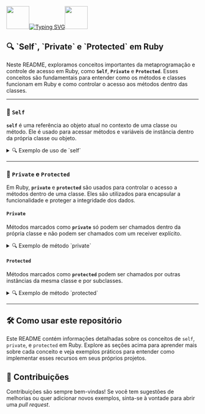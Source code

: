 <img align="margin-right: 100px;" src="https://static.wikia.nocookie.net/tibia/images/a/a9/Giant_Ruby.gif/revision/latest?cb=20181107134532&path-prefix=en&format=original" width="60" height="60">[![Typing SVG](https://readme-typing-svg.herokuapp.com?font=Oswald&weight=500&size=30&pause=1000&color=C00F0F&center=true&vCenter=true&width=435&lines=Self,+Private+and+Protected+em+Ruby)](https://git.io/typing-svg)<img align="margin-left: 100px;" src="https://static.wikia.nocookie.net/tibia/images/a/a9/Giant_Ruby.gif/revision/latest?cb=20181107134532&path-prefix=en&format=original" width="60" height="60">

<h2>🔍 `Self`, `Private` e `Protected` em Ruby</h2>

Neste README, exploramos conceitos importantes da metaprogramação e controle de acesso em Ruby, como **`Self`**, **`Private`** e **`Protected`**. Esses conceitos são fundamentais para entender como os métodos e classes funcionam em Ruby e como controlar o acesso aos métodos dentro das classes.

---

### 🧠 `Self`

**`self`** é uma referência ao objeto atual no contexto de uma classe ou método. Ele é usado para acessar métodos e variáveis de instância dentro da própria classe ou objeto.

<details>
<summary>🔍 Exemplo de uso de `self`</summary>

```ruby
class Exemplo
  def metodo
    puts self # Referência ao objeto atual
  end
  
  def self.metodo_classe
    puts self # Referência à classe Exemplo
  end
end

obj = Exemplo.new
obj.metodo             # Saída: #<Exemplo:0x00007fd77eac0d40>

puts "\n"

Exemplo.metodo_classe 
puts "Saída: Exemplo , dessa forma tambem não  precisamos instaciar a classe ou objeto"

```

</details>

---

### 🧬 `Private` e `Protected`

Em Ruby, **`private`** e **`protected`** são usados para controlar o acesso a métodos dentro de uma classe. Eles são utilizados para encapsular a funcionalidade e proteger a integridade dos dados.

#### **`Private`**

Métodos marcados como **`private`** só podem ser chamados dentro da própria classe e não podem ser chamados com um receiver explícito.

<details>
<summary>🔍 Exemplo de método `private`</summary>

```ruby
class MinhaClasse
  def metodo_publico
    metodo_privado # Chama o método privado
  end
  
  private
  
  def metodo_privado
    puts "Método privado chamado!"
  end
end

obj = MinhaClasse.new
obj.metodo_publico  # Saída: Método privado chamado!
# obj.metodo_privado # Levanta uma exceção NoMethodError
```

</details>

#### **`Protected`**

Métodos marcados como **`protected`** podem ser chamados por outras instâncias da mesma classe e por subclasses.

<details>
<summary>🔍 Exemplo de método `protected`</summary>

```ruby
class MinhaClasse
  def comparar_outro(outro)
    outro.metodo_protegido # Chama o método protegido do outro objeto
  end
  
  protected
  
  def metodo_protegido
    puts "Método protegido chamado!"
  end
end

obj1 = MinhaClasse.new
obj2 = MinhaClasse.new
obj1.comparar_outro(obj2)  # Saída: Método protegido chamado!
# obj1.metodo_protegido    # Levanta uma exceção NoMethodError
```

</details>

---

## 🛠️ Como usar este repositório

Este README contém informações detalhadas sobre os conceitos de `self`, `private`, e `protected` em Ruby. Explore as seções acima para aprender mais sobre cada conceito e veja exemplos práticos para entender como implementar esses recursos em seus próprios projetos.

## 🤝 Contribuições

Contribuições são sempre bem-vindas! Se você tem sugestões de melhorias ou quer adicionar novos exemplos, sinta-se à vontade para abrir uma *pull request*.
